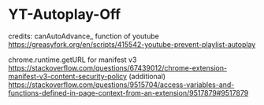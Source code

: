 # YT-Autoplay-Off


credits: 
canAutoAdvance_ function of youtube
    https://greasyfork.org/en/scripts/415542-youtube-prevent-playlist-autoplay 

chrome.runtime.getURL for manifest v3
    https://stackoverflow.com/questions/67439012/chrome-extension-manifest-v3-content-security-policy 
    (additional) https://stackoverflow.com/questions/9515704/access-variables-and-functions-defined-in-page-context-from-an-extension/9517879#9517879 



